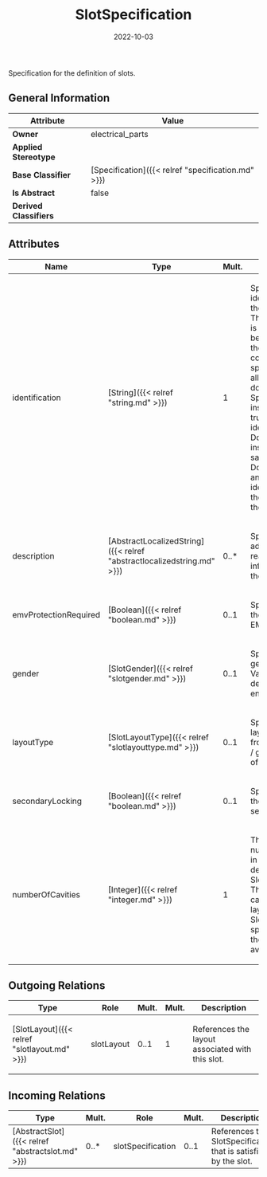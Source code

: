 ﻿---
title: SlotSpecification
toc: false
type: specs
date: "2022-10-03"
draft: false
specification: VEC
version: 2.0.1
documentType: "Recommendation"
elementType: Class
classes:
  - SlotSpecification
menu_name: vec-2.0.1
---
<p>Specification for the definition of slots. </p>

## General Information

| Attribute               | Value |
|-------------------------|-------|
| **Owner**               | electrical_parts |
| **Applied Stereotype**  |   |
| **Base Classifier**     | [Specification]({{< relref "specification.md" >}})<br/>  |
| **Is Abstract**         | false |
| **Derived Classifiers** |   |

## Attributes
|  Name  |  Type  |  Mult.  |  Description  |  Owning Classifier  |
|--------|--------|---------|---------------|--------------|
|identification | [String]({{< relref "string.md" >}}) | 1 | <p> Specifies a unique identification of the specification. The identification is guaranteed to be unique within the document containing the specification. For all VEC-documents a Specification-instance can be trusted to be identical if the DocumentVersion-instance is the same (see DocumentVersion) and the identification of the Specification is the same.      </p> | [Specification]({{< relref "specification.md" >}}) |
|description | [AbstractLocalizedString]({{< relref "abstractlocalizedstring.md" >}}) | 0..* | <p> Specifies additional, human readable information about the specification.      </p> | [Specification]({{< relref "specification.md" >}}) |
|emvProtectionRequired | [Boolean]({{< relref "boolean.md" >}}) | 0..1 | <p>Specifies whether the slot needs EMV protection. </p> | [SlotSpecification]({{< relref "slotspecification.md" >}}) |
|gender | [SlotGender]({{< relref "slotgender.md" >}}) | 0..1 | <p> Specifies the gender of the slot. Valid values are defined in an open enumeration.      </p> | [SlotSpecification]({{< relref "slotspecification.md" >}}) |
|layoutType | [SlotLayoutType]({{< relref "slotlayouttype.md" >}}) | 0..1 | <p> Specifies the layout of the slot from a mechanical /&#160;geometrical point of view.       </p> | [SlotSpecification]({{< relref "slotspecification.md" >}}) |
|secondaryLocking | [Boolean]({{< relref "boolean.md" >}}) | 0..1 | <p>Specifies whether the slot supports secondary locking. </p> | [SlotSpecification]({{< relref "slotspecification.md" >}}) |
|numberOfCavities | [Integer]({{< relref "integer.md" >}}) | 1 | <p>The possible number of cavities in the layout defined by the SlotSpecification. This includes all cavities in the layout. The actual Slot can define specific cavities in the layout as "not available".  </p> | [SlotSpecification]({{< relref "slotspecification.md" >}}) |

## Outgoing Relations
|    Type  |   Role   |   Mult.   |   Mult.   |   Description   |
|----------|----------|-----------|-----------|-----------------|
| [SlotLayout]({{< relref "slotlayout.md" >}}) | slotLayout | 0..1 | 1 | <p> References the layout associated with this slot.      </p> |
##  Incoming Relations
|    Type  |   Mult.  |   Role    |   Mult.   |   Description  |
|----------|----------|-----------|-----------|----------------|
| [AbstractSlot]({{< relref "abstractslot.md" >}}) | 0..* | slotSpecification | 0..1 | References the SlotSpecification that is satisfied by the slot. |
